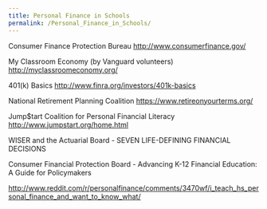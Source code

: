 ```yaml
---
title: Personal Finance in Schools
permalink: /Personal_Finance_in_Schools/
---
```


Consumer Finance Protection Bureau <http://www.consumerfinance.gov/>

My Classroom Economy (by Vanguard volunteers) <http://myclassroomeconomy.org/>

401(k) Basics <http://www.finra.org/investors/401k-basics>

National Retirement Planning Coalition <https://www.retireonyourterms.org/>

Jump$tart Coalition for Personal Financial Literacy <http://www.jumpstart.org/home.html>

WISER and the Actuarial Board - SEVEN LIFE-DEFINING FINANCIAL DECISIONS

Consumer Financial Protection Board - Advancing K-12 Financial Education: A Guide for Policymakers

<http://www.reddit.com/r/personalfinance/comments/3470wf/i_teach_hs_personal_finance_and_want_to_know_what/>